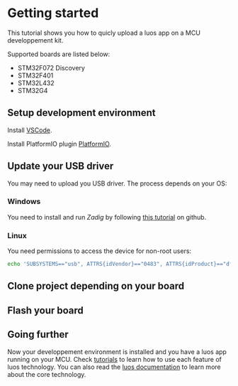 # Getting started

This tutorial shows you how to quicly upload a luos app on a MCU developpement kit.

Supported boards are listed below:

- STM32F072 Discovery
- STM32F401
- STM32L432
- STM32G4

## Setup development environment

Install <a href="https://code.visualstudio.com/" target="_blank">VSCode</a>.

Install PlatformIO plugin <a href="https://platformio.org/platformio-ide" target="_blank">PlatformIO</a>.

## Update your USB driver

You may need to upload you USB driver. The process depends on your OS:

### Windows

You need to install and run _Zadig_ by following <a href="https://github.com/profezzorn/ProffieOS/wiki/zadig" target="blank_">this tutorial</a> on github.

### Linux

You need permissions to access the device for non-root users:

```bash
echo 'SUBSYSTEMS=="usb", ATTRS{idVendor}=="0483", ATTRS{idProduct}=="df11", GROUP="plugdev", MODE="0666"' > /etc/udev/rules.d/60-luos.rules
```

## Clone project depending on your board

## Flash your board

## Going further

Now your developpement environment is installed and you have a luos app running on your MCU. Check [tutorials](/tutorials/tutorials.md) to learn how to use each feature of luos technology. You can also read the [luos documentation](/luos-technology/luos_tech.md) to learn more about the core technology.
